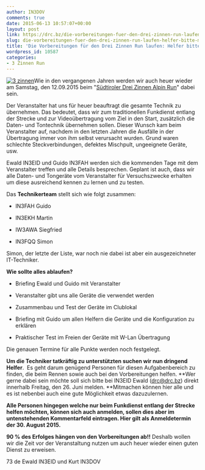 ```yaml
---
author: IN3DOV
comments: true
date: 2015-06-13 10:57:07+00:00
layout: post
link: https://drc.bz/die-vorbereitungen-fuer-den-drei-zinnen-run-laufen-helfer-bitte-melden/
slug: die-vorbereitungen-fuer-den-drei-zinnen-run-laufen-helfer-bitte-melden
title: 'Die Vorbereitungen für den Drei Zinnen Run laufen: Helfer bitte melden!!'
wordpress_id: 10587
categories:
- 3 Zinnen Run
---
```


[![3 zinnen](https://drc.bz/wp-content/uploads/2015/06/3-zinnen-300x160.png)](https://drc.bz/wp-content/uploads/2015/06/3-zinnen.png)Wie in den vergangenen Jahren werden wir auch heuer wieder am Samstag, den 12.09.2015 beim "[Südtiroler Drei Zinnen Alpin Run](http://www.dreizinnenlauf.com/21.html)" dabei sein.




Der Veranstalter hat uns für heuer beauftragt die gesamte Technik zu übernehmen. Das bedeutet, dass wir zum traditionellen Funkdienst entlang der Strecke und zur Videoübertragung vom Ziel in den Start, zusätzlich die Daten- und Tontechnik übernehmen sollen. Dieser Wunsch kam beim Veranstalter auf, nachdem in den letzten Jahren die Ausfälle in der Übertragung immer von ihm selbst verursacht wurden. Grund waren schlechte Steckverbindungen, defektes Mischpult, ungeeignete Geräte, usw.




Ewald IN3EID und Guido IN3FAH werden sich die kommenden Tage mit dem Veranstalter treffen und alle Details besprechen. Geplant ist auch, dass wir alle Daten- und Tongeräte vom Veranstalter für Versuchszwecke erhalten um diese ausreichend kennen zu lernen und zu testen.




Das **Technikerteam** stellt sich wie folgt zusammen:






	
  * IN3FAH Guido

	
  * IN3EKH Martin

	
  * IW3AWA Siegfried

	
  * IN3FQQ Simon




Simon, der letzte der Liste, war noch nie dabei ist aber ein ausgezeichneter IT-Techniker.




**Wie sollte alles ablaufen?**






	
  * Briefing Ewald und Guido mit Veranstalter

	
  * Veranstalter gibt uns alle Geräte die verwendet werden

	
  * Zusammenbau und Test der Geräte im Clublokal

	
  * Briefing mit Guido um allen Helfern die Geräte und die Konfiguration zu erklären

	
  * Praktischer Test im Freien der Geräte mit W-Lan Übertragung




Die genauen Termine für alle Punkte werden noch festgelegt.




**Um die Techniker tatkräftig zu unterstützten suchen wir nun dringend Helfer**.  Es geht darum genügend Personen für diesen Aufgabenbereich zu finden, die beim Rennen sowie auch bei den Vorbereitungen helfen. **Wer gerne dabei sein möchte soll sich bitte bei IN3EID Ewald (drc@drc.bz) direkt innerhalb Freitag, den 26. Juni melden. **Mitmachen können hier alle und es ist nebenbei auch eine gute Möglichkeit etwas dazuzulernen.




**Alle Personen hingegen welche nur beim Funkdienst entlang der Strecke helfen möchten, können sich auch anmelden, sollen dies aber im untenstehenden Kommentarfeld eintragen. Hier gilt als Anmeldetermin der 30. August 2015.**




**90 % des Erfolges hängen von den Vorbereitungen ab!!** Deshalb wollen wir die Zeit vor der Veranstaltung nutzen um auch heuer wieder einen guten Dienst zu erweisen.




73 de Ewald IN3EID und Kurt IN3DOV
